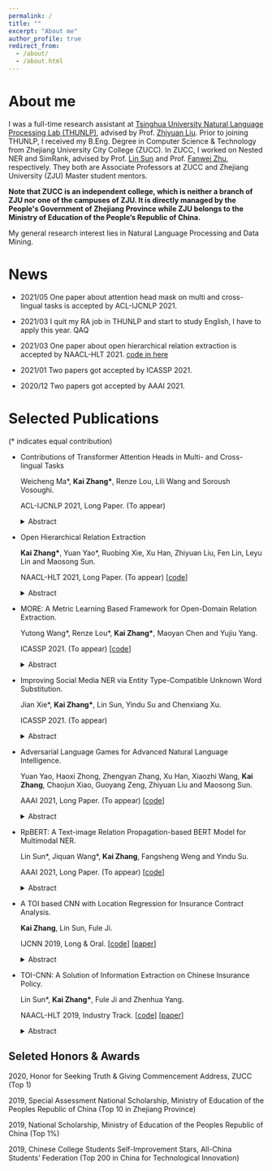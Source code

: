```yaml
---
permalink: /
title: ""
excerpt: "About me"
author_profile: true
redirect_from: 
  - /about/
  - /about.html
---
```

# About me

I was a full-time research assistant at [Tsinghua University Natural Language Processing Lab (THUNLP)](http://nlp.csai.tsinghua.edu.cn/site2/index.php/en), advised by Prof. [Zhiyuan Liu](http://nlp.csai.tsinghua.edu.cn/~lzy/). Prior to joining THUNLP, I received my B.Eng. Degree in Computer Science & Technology from Zhejiang University City College (ZUCC). In ZUCC, I worked on Nested NER and SimRank, advised by Prof. [Lin Sun](http://jsxy.zucc.edu.cn/art/2020/4/8/art_2788_194362.html) and Prof. [Fanwei Zhu](http://jsxy.zucc.edu.cn/art/2013/4/18/art_265_94143.html), respectively. They both are Associate Professors at ZUCC and Zhejiang University (ZJU) Master student mentors.

**Note that ZUCC is an independent college, which is neither a branch of ZJU nor one of the campuses of  ZJU. It is directly managed by the People's Government of Zhejiang Province while ZJU belongs to the Ministry of Education of the People’s Republic of China.**

My general research interest lies in Natural Language Processing and Data Mining.

# News

- 2021/05  One paper about attention head mask on multi and cross-lingual tasks is accepted by ACL-IJCNLP 2021.
- 2021/03  I quit my RA job in THUNLP and start to study English, I have to apply this year. QAQ
- 2021/03  One paper about open hierarchical relation extraction is accepted by NAACL-HLT 2021. [code in here](https://github.com/thunlp/OHRE)

- 2021/01  Two papers got accepted by ICASSP 2021.
- 2020/12  Two papers got accepted by AAAI 2021.



# Selected Publications

(\*  indicates equal contribution)

- Contributions of Transformer Attention Heads in Multi- and Cross-lingual Tasks

  Weicheng Ma\*, **Kai Zhang\***, Renze Lou, Lili Wang and Soroush Vosoughi. 

  ACL-IJCNLP 2021, Long Paper. (To appear) 

  <details>
  <summary>Abstract</summary>
    This paper studies the relative importance of attention heads in Transformer-based models to aid their interpretability in cross-lingual and multi-lingual tasks. Prior research has found that only a few attention heads are important in each mono-lingual Natural Language Processing (NLP) task and pruning the remaining heads leads to comparable or improved performance of the model. However, the impact of pruning attention heads is not yet clear in cross-lingual and multi-lingual tasks. Through extensive experiments, we show that (1) pruning a number of attention heads in a multi-lingual Transformer-based model has, in general, positive effects on its performance in cross-lingual and multi-lingual tasks and (2) the attention heads to be pruned can be ranked using gradients and identified with a few trial experiments. Our experiments focus on sequence labeling tasks, with potential applicability on other cross-lingual and multi-lingual tasks. For comprehensiveness, we examine two pre-trained multi-lingual models, namely multi-lingual BERT (mBERT) and XLM-R, on three tasks across 9 languages each. We also discuss the validity of our findings and their extensibility to truly resource-scarce languages and other task settings.
  </details>

- Open Hierarchical Relation Extraction

  **Kai Zhang\***, Yuan Yao*, Ruobing Xie, Xu Han, Zhiyuan Liu, Fen Lin, Leyu Lin and Maosong Sun. 

  NAACL-HLT 2021, Long Paper. (To appear) \[[code](https://github.com/thunlp/OHRE)\]

  <details>
  <summary>Abstract</summary>
  Open relation extraction (OpenRE) aims to extract novel relation types from open-domain corpora, which plays an important role in completing the relation schemes of knowledge bases (KBs). Most OpenRE methods cast different relation types in isolation without considering their hierarchical dependency. We argue that OpenRE is inherently in close connection with relation hierarchies. To address the bidirectional connections between OpenRE and relation hierarchy, we propose the task of open hierarchical relation extraction and present a novel OHRE framework for the task. To effectively integrate hierarchy information into relation representations for better novel relation extraction, we propose a dynamic hierarchical triplet objective and hierarchical curriculum training paradigm. We also present a top-down hierarchy expansion algorithm to add the extracted relations into existing hierarchies with reasonable interpretability. Comprehensive experiments show that OHRE outperforms state-of-the-art models by a large margin on both relation clustering and hierarchy expansion. The source code and experiment details of this paper can be obtained from https://github.com/thunlp/OHRE.
  </details>

- MORE: A Metric Learning Based Framework for Open-Domain Relation Extraction. 

  Yutong Wang\*, Renze Lou\*, **Kai Zhang\***, Maoyan Chen and Yujiu Yang. 

  ICASSP 2021. (To appear) \[[code](https://github.com/RenzeLou/MORE)\]

  <details>
  <summary>Abstract</summary>
  TODO
  </details>

- Improving Social Media NER via Entity Type-Compatible Unknown Word Substitution. 

  Jian Xie\*, **Kai Zhang\***, Lin Sun, Yindu Su and Chenxiang Xu. 

  ICASSP 2021. (To appear) 

  <details>
  <summary>Abstract</summary>
  Named entity recognition (NER) is a fundamental task for information extraction (IE), and current state-of-the-art methods try to address this issue and achieve high performance on clean text (e.g., newswire genres). However, most of these algorithms do not generalize well when they transit to the noisy domain such as social media. To alleviate the noisy expression in social media data, we present a novel word substitution strategy based on constructing an entity type-compatible (ETC) semantic space. We substitute unknown words with the ETC words found by deep metric learning (DML) and nearest neighbor (NN) search. Comprehensive experiments show that the proposed framework achieves state-of-the-art performance on the W-NUT2017 dataset and the novel strategy brings good generality to multiple NER tools and previous works.
  </details>

- Adversarial Language Games for Advanced Natural Language Intelligence. 

  Yuan Yao, Haoxi Zhong, Zhengyan Zhang, Xu Han, Xiaozhi Wang, **Kai Zhang**, Chaojun Xiao, Guoyang Zeng, Zhiyuan Liu and Maosong Sun.

  AAAI 2021, Long Paper. (To appear) \[[code](https://github.com/Multimodal-NER/RpBERT)\]

  <details>
  <summary>Abstract</summary>
  We study the problem of adversarial language games, in which multiple agents with conflicting goals compete with each other via natural language interactions. While adversarial language games are ubiquitous in human activities, little attention has been devoted to this field in natural language processing. In this work, we propose a challenging adversarial language game called Adversarial Taboo as an example, in which an attacker and a defender compete around a target word. The attacker is tasked with inducing the defender to utter the target word invisible to the defender, while the defender is tasked with detecting the target word before being induced by the attacker. In Adversarial Taboo, a successful attacker and defender need to hide or infer the intention, and induce or defend during conversations. This requires several advanced language abilities, such as adversarial pragmatic reasoning and goal-oriented language interactions in open domain, which will facilitate many downstream NLP tasks. To instantiate the game, we create a game environment and a competition platform. Comprehensive experiments on several baseline attack and defense strategies show promising and interesting results, based on which we discuss some directions for future research. The code and datasets of this paper can be obtained from https://github.com/thunlp/AdversarialTaboo.
  </details>

- RpBERT: A Text-image Relation Propagation-based BERT Model for Multimodal NER. 

  Lin Sun\*, Jiquan Wang\*, **Kai Zhang**, Fangsheng Weng and Yindu Su. 

  AAAI 2021, Long Paper. (To appear) [[code](https://github.com/Multimodal-NER/RpBERT)]

  <details>
  <summary>Abstract</summary>
    Recently multimodal named entity recognition (MNER) has utilized images to improve the accuracy of NER in tweets. However, most of the multimodal methods use attention mechanisms to extract visual clues regardless of whether the text and image are relevant. Practically, the irrelevant text-image pairs account for a large proportion in tweets. The visual clues that are unrelated to the texts will exert uncertain or even negative effects on multimodal model learning. In this paper, we introduce a method of text-image relation propagation into the multimodal BERT model. We integrate soft or hard gates to select visual clues and propose a multitask algorithm to train on the MNER datasets. In the experiments, we deeply analyze the changes in visual attention before and after the use of text-image relation propagation. Our model achieves state-of-the-art performance on the MNER datasets.
  </details>

- A TOI based CNN with Location Regression for Insurance Contract Analysis.

  **Kai Zhang**, Lin Sun, Fule Ji.

  IJCNN 2019, Long & Oral. \[[code](https://github.com/ETIP-team/ETIP-Project)\] [[paper](https://ieeexplore.ieee.org/abstract/document/8852052/)]

  <details>
  <summary>Abstract</summary>
  	Contract analysis with AI techniques can significantly ease the work for humans. This paper shows a problem of Element Tagging on Insurance Policy (ETIP). We present a novel Text-Of-Interest (TOI) convolutional neural network for the ETIP solution. We introduce a TOI pooling layer to replace traditional pooling layer for processing the nested phrasal or clausal elements in insurance policies. The advantage of TOI pooling layer is that the nested elements from one sentence could share computation and context in the forward and backward passes. The computation of backpropagation through TOI pooling is also demonstrated in the paper. In addition, a location regressor is trained to improve the precision of element localization, called TOI-CNN+LR. In the detection, we devise a novel non-maximum suppression method with the fusion of length and score metrics, called LS-NMS. A large Chinese insurance contract dataset was collected to test the performance of the proposed method. An extensive set of experiments is performed to investigate how TOI- CNN+LR can work effectively in insurance elements tagging and outperforms other state-of-the-art nested NER models.
  </details>

- TOI-CNN: A Solution of Information Extraction on Chinese Insurance Policy.

  Lin Sun\*, **Kai Zhang\***, Fule Ji and Zhenhua Yang. 

  NAACL-HLT 2019, Industry Track. \[[code](https://github.com/ETIP-team/ETIP-Project)\] [[paper](https://www.aclweb.org/anthology/N19-2022.pdf)]
  
  <details>
  <summary>Abstract</summary>
  Contract analysis can significantly ease the work for humans using AI techniques. This paper shows a problem of Element Tagging on Insurance Policy (ETIP). A novel Text-Of-Interest Convolutional Neural Network (TOI- CNN) is proposed for the ETIP solution. We introduce a TOI pooling layer to replace traditional pooling layer for processing the nested phrasal or clausal elements in insurance policies. The advantage of TOI pooling layer is that the nested elements from one sentence could share computation and context in the forward and backward passes. The computation of backpropagation through TOI pooling is also demonstrated in the paper. We have collected a large Chinese insurance contract dataset and labeled the critical elements of seven categories to test the performance of the proposed method. The results show the promising performance of our method in the ETIP problem.
  </details>



## Seleted Honors & Awards

2020, Honor for Seeking Truth & Giving Commencement Address, ZUCC (Top 1)

2019, Special Assessment National Scholarship, Ministry of Education of the Peoples Republic of China (Top 10 in Zhejiang Province)

2019, National Scholarship, Ministry of Education of the Peoples Republic of China (Top 1%)

2019, Chinese College Students Self-Improvement Stars, All-China Students’ Federation (Top 200 in China for Technological Innovation)
